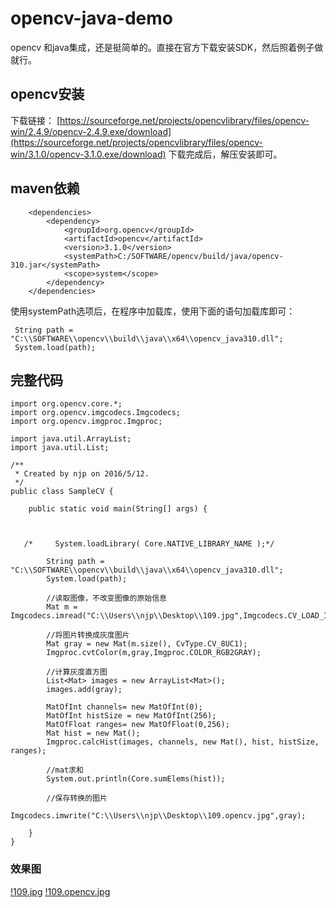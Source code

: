 # opencv-java-demo
opencv 和java集成，还是挺简单的。直接在官方下载安装SDK，然后照着例子做就行。

## opencv安装
 下载链接： [https://sourceforge.net/projects/opencvlibrary/files/opencv-win/2.4.9/opencv-2.4.9.exe/download](https://sourceforge.net/projects/opencvlibrary/files/opencv-win/3.1.0/opencv-3.1.0.exe/download)
 下载完成后，解压安装即可。
 
 
## maven依赖

```
    <dependencies>
        <dependency>
            <groupId>org.opencv</groupId>
            <artifactId>opencv</artifactId>
            <version>3.1.0</version>
            <systemPath>C:/SOFTWARE/opencv/build/java/opencv-310.jar</systemPath>
            <scope>system</scope>
        </dependency>
    </dependencies>

```
 使用systemPath选项后，在程序中加载库，使用下面的语句加载库即可：
```
 String path = "C:\\SOFTWARE\\opencv\\build\\java\\x64\\opencv_java310.dll";
 System.load(path);
```

## 完整代码
```
import org.opencv.core.*;
import org.opencv.imgcodecs.Imgcodecs;
import org.opencv.imgproc.Imgproc;

import java.util.ArrayList;
import java.util.List;

/**
 * Created by njp on 2016/5/12.
 */
public class SampleCV {

    public static void main(String[] args) {



   /*     System.loadLibrary( Core.NATIVE_LIBRARY_NAME );*/

        String path = "C:\\SOFTWARE\\opencv\\build\\java\\x64\\opencv_java310.dll";
        System.load(path);

        //读取图像，不改变图像的原始信息
        Mat m = Imgcodecs.imread("C:\\Users\\njp\\Desktop\\109.jpg",Imgcodecs.CV_LOAD_IMAGE_COLOR);

        //将图片转换成灰度图片
        Mat gray = new Mat(m.size(), CvType.CV_8UC1);
        Imgproc.cvtColor(m,gray,Imgproc.COLOR_RGB2GRAY);

        //计算灰度直方图
        List<Mat> images = new ArrayList<Mat>();
        images.add(gray);

        MatOfInt channels= new MatOfInt(0);
        MatOfInt histSize = new MatOfInt(256);
        MatOfFloat ranges= new MatOfFloat(0,256);
        Mat hist = new Mat();
        Imgproc.calcHist(images, channels, new Mat(), hist, histSize, ranges);

        //mat求和
        System.out.println(Core.sumElems(hist));

        //保存转换的图片
        Imgcodecs.imwrite("C:\\Users\\njp\\Desktop\\109.opencv.jpg",gray);

    }
}
```

### 效果图
 [!109.jpg](109.jpg)
 [!109.opencv.jpg](109.opencv.jpg)
